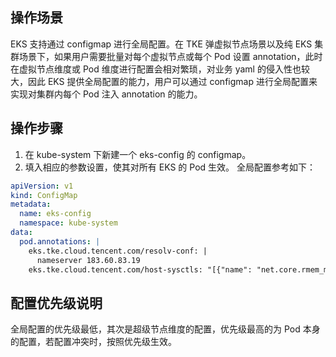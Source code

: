 
## 操作场景
EKS 支持通过 configmap 进行全局配置。在 TKE 弹虚拟节点场景以及纯 EKS 集群场景下，如果用户需要批量对每个虚拟节点或每个 Pod 设置 annotation，此时在虚拟节点维度或 Pod 维度进行配置会相对繁琐，对业务 yaml 的侵入性也较大，因此 EKS 提供全局配置的能力，用户可以通过 configmap 进行全局配置来实现对集群内每个 Pod 注入 annotation 的能力。

## 操作步骤
1. 在 kube-system 下新建一个 eks-config 的 configmap。
2. 填入相应的参数设置，使其对所有 EKS 的 Pod 生效。
全局配置参考如下：
```yaml
apiVersion: v1
kind: ConfigMap
metadata:
  name: eks-config
  namespace: kube-system
data:
  pod.annotations: |
    eks.tke.cloud.tencent.com/resolv-conf: |
      nameserver 183.60.83.19 
    eks.tke.cloud.tencent.com/host-sysctls: "[{"name": "net.core.rmem_max","value": "26214400"}]"
```

## 配置优先级说明

全局配置的优先级最低，其次是超级节点维度的配置，优先级最高的为 Pod 本身的配置，若配置冲突时，按照优先级生效。
